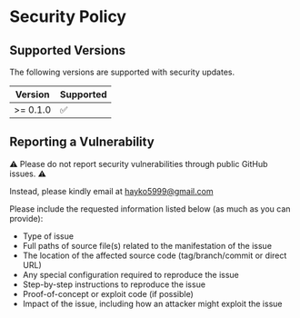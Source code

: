 # Security Policy

## Supported Versions

The following versions are supported with security updates.

| Version   | Supported          |
|-----------| ------------------ |
| \>= 0.1.0 | :white_check_mark: |


## Reporting a Vulnerability

⚠️ Please do not report security vulnerabilities through public GitHub issues. ⚠️ 

Instead, please kindly email at hayko5999@gmail.com

Please include the requested information listed below (as much as you can provide):

- Type of issue
- Full paths of source file(s) related to the manifestation of the issue
- The location of the affected source code (tag/branch/commit or direct URL)
- Any special configuration required to reproduce the issue
- Step-by-step instructions to reproduce the issue
- Proof-of-concept or exploit code (if possible)
- Impact of the issue, including how an attacker might exploit the issue
